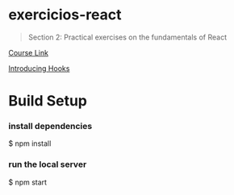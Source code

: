 # exercicios-react

> Section 2: Practical exercises on the fundamentals of React

[Course Link](https://www.udemy.com/course/react-redux-pt/)

[Introducing Hooks](https://reactjs.org/docs/hooks-intro.html)

# Build Setup

### install dependencies
$ npm install

### run the local server
$ npm start